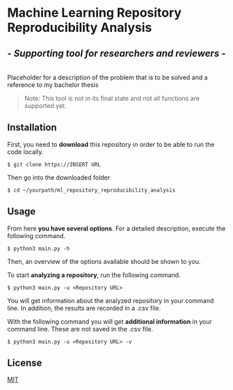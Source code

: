 # Machine Learning Repository Reproducibility Analysis

## _- Supporting tool for researchers and reviewers -_
\
Placeholder for a description of the problem that is to be solved and a reference to my bachelor thesis

> Note: This tool is not in its final state and not all functions are supported yet.

Installation
---------------------
First, you need to **download** this repository in order to be able to run the code locally.

```
$ git clone https://INSERT URL
```

Then go into the downloaded folder

```
$ cd ~/yourpath/ml_repository_reproducibility_analysis
```

Usage
--------------------------

From here **you have several options**. For a detailed description, execute the following command.


```
$ python3 main.py -h
```

Then, an overview of the options available should be shown to you.

To start **analyzing a repository**, run the following command.

```
$ python3 main.py -u <Repository URL>
```

You will get information about the analyzed repository in your command line. In addition, the results are recorded in a .csv file.

With the following command you will get **additional information** in your command line. These are not saved in the .csv file.

```
$ python3 main.py -u <Repository URL> -v
```

## License

[MIT](https://git.fim.uni-passau.de/loosmartin/ml_repository_reproducibility_analysis_tool/-/blob/master/LICENSE)